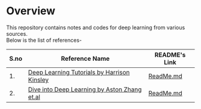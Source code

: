 # Overview

This repository contains notes and codes for deep learning from various sources. <br>
Below is the list of references-

| S.no | Reference Name                               | README's Link |
|------|----------------------------------------------|---------------|
| 1.   | [Deep Learning Tutorials by Harrison Kinsley](https://www.youtube.com/watch?v=oYbVFhK_olY)  | [ReadMe.md](https://github.com/purvasingh96/Deep-learning-with-neural-networks/blob/master/sentdex/ReadMe.md)              |
| 2.   | [Dive into Deep Learning by Aston Zhang et.al](http://d2l.ai/) |  [ReadMe.md](https://github.com/purvasingh96/Deep-learning-with-neural-networks/blob/master/d2l_ai/ReadMe.md)             |
